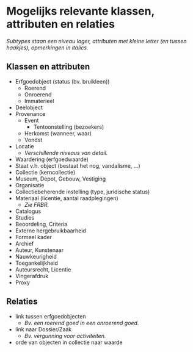 # Mogelijks relevante klassen, attributen en relaties

_Subtypes staan een niveau lager, attributen met kleine letter (en tussen haakjes), opmerkingen in italics._

## Klassen en attributen

- Erfgoedobject (status (bv. bruikleen))
  - Roerend
  - Onroerend
  - Immaterieel
- Deelobject
- Provenance
  - Event
    - Tentoonstelling (bezoekers)
  - Herkomst (wanneer, waar)
  - Vondst
- Locatie
  - _Verschillende niveaus van detail._
- Waardering (erfgoedwaarde)
- Staat v.h. object (bestaat het nog, vandalisme, ...)
- Collectie (kerncollectie)
- Museum, Depot, Gebouw, Vestiging
- Organisatie
- Collectiebeherende instelling (type, juridische status)
- Materiaal (licentie, aantal raadplegingen)
  - _Zie FRBR._
- Catalogus
- Studies
- Beoordeling, Criteria
- Externe hergebruikbaarheid
- Formeel kader
- Archief
- Auteur, Kunstenaar
- Nauwkeurigheid
- Toegankelijkheid
- Auteursrecht, Licentie
- Vingerafdruk
- Proxy

## Relaties

- link tussen erfgoedobjecten
  - _Bv. een roerend goed in een onroerend goed._
- link naar Dossier/Zaak
  - _Bv. vergunning voor activiteiten._
- orde van objecten in collectie naar waarde


